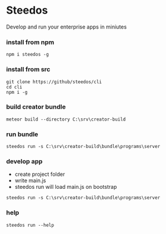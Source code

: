 # Steedos
Develop and run your enterprise apps in miniutes

### install from npm
```
npm i steedos -g
```

### install from src
```
git clone https://github/steedos/cli
cd cli
npm i -g
```

### build creator bundle
```
meteor build --directory C:\srv\creator-build
```

### run bundle
```
steedos run -s C:\srv\creator-build\bundle\programs\server
```

### develop app
- create project folder
- write main.js
- steedos run will load main.js on bootstrap
```
steedos run -s C:\srv\creator-build\bundle\programs\server
```

### help
```
steedos run --help
```
